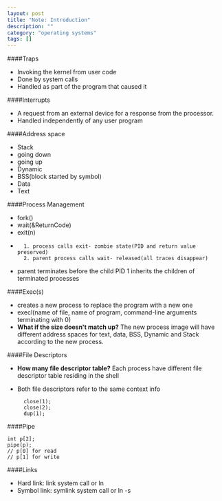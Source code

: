 ```yaml
---
layout: post
title: "Note: Introduction"
description: ""
category: "operating systems"
tags: []
---
```


####Traps

- Invoking the kernel from user code
- Done by system calls
- Handled as part of the program that caused it

####Interrupts

- A request from an external device for a response from the processor.
- Handled independently of any user program

####Address space

- Stack
-    going down
-    going up
- Dynamic
- BSS(block started by symbol)
- Data
- Text

####Process Management

- fork()
- wait(&ReturnCode)
-   exit(n)
-       1. process calls exit- zombie state(PID and return value preserved)
        2. parent process calls wait- released(all traces disappear)
-   parent terminates before the child
    PID 1 inherits the children of terminated processes

####Exec(s)

- creates a new process to replace the program with a new one
- execl(name of file, name of program, command-line arguments terminating with 0)
- **What if the size doesn't match up?**
    The new process image will have different address spaces for text, data, BSS, Dynamic and Stack according to the new process.

####File Descriptors

- **How many file descriptor table?**
    Each process have different file descriptor table residing in the shell
- Both file descriptors refer to the same context info

        close(1);
        close(2);
        dup(1);

####Pipe

    int p[2];
    pipe(p);
    // p[0] for read
    // p[1] for write

####Links

- Hard link: link system call or ln
- Symbol link: symlink system call or ln -s

